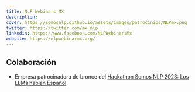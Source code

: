 ```yaml
---
title: NLP Webinars MX
description:
cover: https://somosnlp.github.io/assets/images/patrocinios/NLPmx.png
twitter: https://twitter.com/mx_nlp
linkedin: https://www.facebook.com/NLPWebinarsMx
website: https://nlpwebinarmx.org/ 
---
```


## Colaboración
- Empresa patrocinadora de bronce del [Hackathon Somos NLP 2023: Los LLMs hablan Español](/hackathon)
